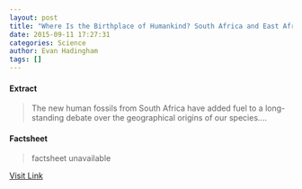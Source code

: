 ```yaml
---
layout: post
title: "Where Is the Birthplace of Humankind? South Africa and East Africa Both Lay Claims"
date: 2015-09-11 17:27:31
categories: Science
author: Evan Hadingham
tags: []
---
```



#### Extract
>The new human fossils from South Africa have added fuel to a long-standing debate over the geographical origins of our species....

#### Factsheet
>factsheet unavailable

[Visit Link](http://news.nationalgeographic.com/2015/09/150911-hominin-hominid-berger-homo-naledi-fossils-ancestor-rising-star-human-origins/)


